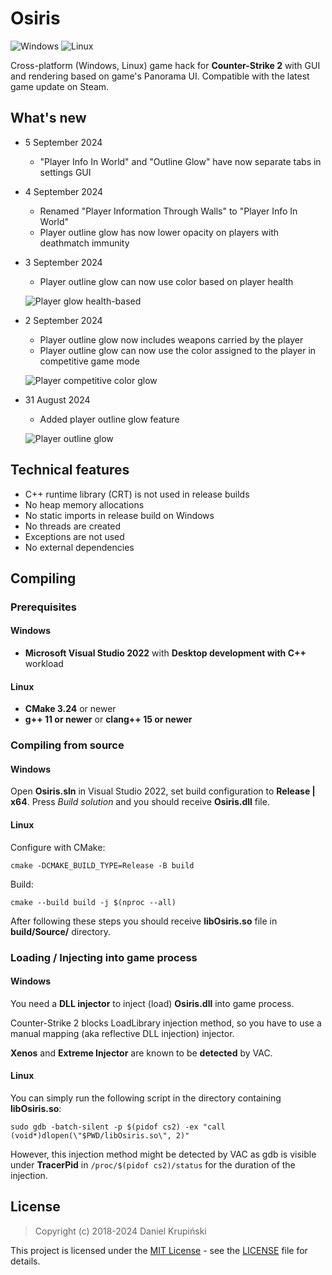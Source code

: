 # Osiris

![Windows](https://github.com/danielkrupinski/Osiris/workflows/Windows/badge.svg?branch=master&event=push)
![Linux](https://github.com/danielkrupinski/Osiris/workflows/Linux/badge.svg?branch=master&event=push)

Cross-platform (Windows, Linux) game hack for **Counter-Strike 2** with GUI and rendering based on game's Panorama UI. Compatible with the latest game update on Steam.

## What's new

* 5 September 2024
    * "Player Info In World" and "Outline Glow" have now separate tabs in settings GUI

* 4 September 2024
    * Renamed "Player Information Through Walls" to "Player Info In World"
    * Player outline glow has now lower opacity on players with deathmatch immunity

* 3 September 2024
    * Player outline glow can now use color based on player health

    ![Player glow health-based](https://github.com/user-attachments/assets/5d2c6712-a219-4263-ad87-9a8c5bb275e0)

* 2 September 2024
    * Player outline glow now includes weapons carried by the player
    * Player outline glow can now use the color assigned to the player in competitive game mode

    ![Player competitive color glow](https://github.com/user-attachments/assets/c396147b-7943-4a27-8878-1efa3c64be62)

* 31 August 2024
    * Added player outline glow feature

    ![Player outline glow](https://github.com/user-attachments/assets/667d1f58-bc3b-490b-b2d0-c0b9acd517b0)

## Technical features

* C++ runtime library (CRT) is not used in release builds
* No heap memory allocations
* No static imports in release build on Windows
* No threads are created
* Exceptions are not used
* No external dependencies

## Compiling

### Prerequisites

#### Windows

* **Microsoft Visual Studio 2022** with **Desktop development with C++** workload

#### Linux

* **CMake 3.24** or newer
* **g++ 11 or newer** or **clang++ 15 or newer**

### Compiling from source

#### Windows

Open **Osiris.sln** in Visual Studio 2022, set build configuration to **Release | x64**. Press *Build solution* and you should receive **Osiris.dll** file.

#### Linux

Configure with CMake:

    cmake -DCMAKE_BUILD_TYPE=Release -B build

Build:

    cmake --build build -j $(nproc --all)

After following these steps you should receive **libOsiris.so** file in **build/Source/** directory.

### Loading / Injecting into game process

#### Windows

You need a **DLL injector** to inject (load) **Osiris.dll** into game process.

Counter-Strike 2 blocks LoadLibrary injection method, so you have to use a manual mapping (aka reflective DLL injection) injector.

**Xenos** and **Extreme Injector** are known to be **detected** by VAC.

#### Linux

You can simply run the following script in the directory containing **libOsiris.so**:

    sudo gdb -batch-silent -p $(pidof cs2) -ex "call (void*)dlopen(\"$PWD/libOsiris.so\", 2)"

However, this injection method might be detected by VAC as gdb is visible under **TracerPid** in `/proc/$(pidof cs2)/status` for the duration of the injection.

## License

> Copyright (c) 2018-2024 Daniel Krupiński

This project is licensed under the [MIT License](https://opensource.org/licenses/mit-license.php) - see the [LICENSE](https://github.com/danielkrupinski/Osiris/blob/master/LICENSE) file for details.
